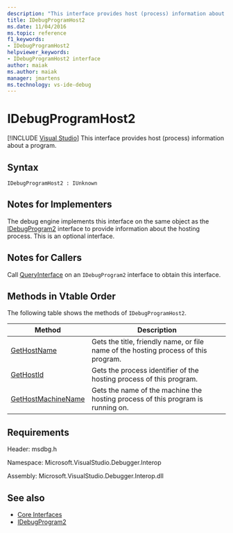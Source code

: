 ```yaml
---
description: "This interface provides host (process) information about a program."
title: IDebugProgramHost2
ms.date: 11/04/2016
ms.topic: reference
f1_keywords:
- IDebugProgramHost2
helpviewer_keywords:
- IDebugProgramHost2 interface
author: maiak
ms.author: maiak
manager: jmartens
ms.technology: vs-ide-debug
---
```

# IDebugProgramHost2

 [!INCLUDE [Visual Studio](~/includes/applies-to-version/vs-windows-only.md)]
This interface provides host (process) information about a program.

## Syntax

```
IDebugProgramHost2 : IUnknown
```

## Notes for Implementers
 The debug engine implements this interface on the same object as the [IDebugProgram2](../../../extensibility/debugger/reference/idebugprogram2.md) interface to provide information about the hosting process. This is an optional interface.

## Notes for Callers
 Call [QueryInterface](/cpp/atl/queryinterface) on an `IDebugProgram2` interface to obtain this interface.

## Methods in Vtable Order
 The following table shows the methods of `IDebugProgramHost2`.

|Method|Description|
|------------|-----------------|
|[GetHostName](../../../extensibility/debugger/reference/idebugprogramhost2-gethostname.md)|Gets the title, friendly name, or file name of the hosting process of this program.|
|[GetHostId](../../../extensibility/debugger/reference/idebugprogramhost2-gethostid.md)|Gets the process identifier of the hosting process of this program.|
|[GetHostMachineName](../../../extensibility/debugger/reference/idebugprogramhost2-gethostmachinename.md)|Gets the name of the machine the hosting process of this program is running on.|

## Requirements
 Header: msdbg.h

 Namespace: Microsoft.VisualStudio.Debugger.Interop

 Assembly: Microsoft.VisualStudio.Debugger.Interop.dll

## See also
- [Core Interfaces](../../../extensibility/debugger/reference/core-interfaces.md)
- [IDebugProgram2](../../../extensibility/debugger/reference/idebugprogram2.md)
